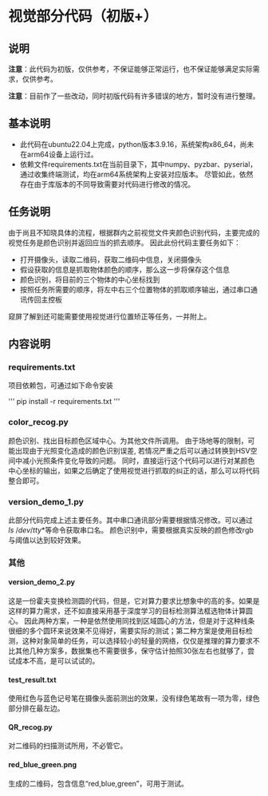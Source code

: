 # 视觉部分代码（初版+）

## 说明

**注意**：此代码为初版，仅供参考，不保证能够正常运行，也不保证能够满足实际需求，仅供参考。

**注意**：目前作了一些改动，同时初版代码有许多错误的地方，暂时没有进行整理。

## 基本说明

- 此代码在ubuntu22.04上完成，python版本3.9.16，系统架构x86_64，尚未在arm64设备上运行过。
- 依赖文件requirements.txt在当前目录下，其中numpy、pyzbar、pyserial，通过收集终端测试，均在arm64系统架构上安装对应版本。
  尽管如此，依然存在由于库版本的不同导致需要对代码进行修改的情况。

## 任务说明

由于尚且不知晓具体的流程，根据群内之前视觉文件夹颜色识别代码，主要完成的视觉任务是颜色识别并返回应当的抓去顺序。
因此此份代码主要任务如下：

- 打开摄像头，读取二维码，获取二维码中信息，关闭摄像头
- 假设获取的信息是抓取物体颜色的顺序，那么这一步将保存这个信息
- 颜色识别，将目前的三个物体的中心坐标找到
- 按照任务所需要的顺序，将左中右三个位置物体的抓取顺序输出，通过串口通讯传回主控板

窥屏了解到还可能需要使用视觉进行位置矫正等任务，一并附上。

## 内容说明

### requirements.txt

项目依赖包，可通过如下命令安装

'''
pip install -r requirements.txt
'''

### color_recog.py

颜色识别、找出目标颜色区域中心。为其他文件所调用。
由于场地等的限制，可能出现由于光照变化造成的颜色识别误差, 若情况严重之后可以通过转换到HSV空间中减小光照条件变化导致的问题。
同时，直接运行这个代码可以进行对某颜色中心坐标的输出，如果之后确定了使用视觉进行抓取的纠正的话，那么可以将代码整合即可。

### version_demo_1.py

此部分代码完成上述主要任务。其中串口通讯部分需要根据情况修改。可以通过$ls\ /dev/tty*$等命令获取串口名。
颜色识别中，需要根据真实反映的颜色修改rgb与阈值以达到较好效果。

### 其他

#### version_demo_2.py

这是一份霍夫变换检测圆的代码，但是，它对算力要求比想象中的高的多。如果是这样的算力需求，还不如直接采用基于深度学习的目标检测算法框选物体计算圆心。
因此两种方案，一种是依然使用同找到区域圆心的方法，但是对于这种线条很细的多个圆环来说效果不见得好，需要实际的测试；第二种方案是使用目标检测，这种对象简单的任务，可以选择较小的轻量的网络，仅仅是推理的算力要求不比其他几种方案多，数据集也不需要很多，保守估计拍照30张左右也就够了，尝试成本不高，是可以试试的。

#### test_result.txt

使用红色与蓝色记号笔在摄像头面前测出的效果，没有绿色笔故有一项为零，绿色部分排在最左边。

#### QR_recog.py

对二维码的扫描测试所用，不必管它。

#### red_blue_green.png

生成的二维码，包含信息“red,blue,green”，可用于测试。